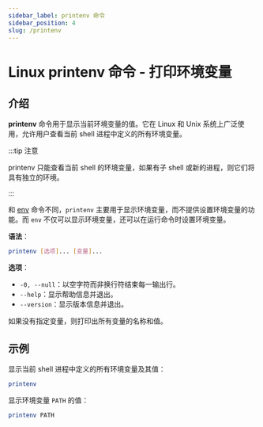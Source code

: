 ```yaml
---
sidebar_label: printenv 命令
sidebar_position: 4
slug: /printenv
---
```


# Linux printenv 命令 - 打印环境变量



## 介绍

**printenv** 命令用于显示当前环境变量的值。它在 Linux 和 Unix 系统上广泛使用，允许用户查看当前 shell 进程中定义的所有环境变量。

:::tip 注意

printenv 只能查看当前 shell 的环境变量，如果有子 shell 或新的进程，则它们将具有独立的环境。

:::

和 [env](/linux-command/env/) 命令不同，`printenv` 主要用于显示环境变量，而不提供设置环境变量的功能。而 `env` 不仅可以显示环境变量，还可以在运行命令时设置环境变量。

**语法**：

```bash
printenv [选项]... [变量]...
```

**选项**：

- `-0, --null`：以空字符而非换行符结束每一输出行。
- `--help`：显示帮助信息并退出。
- `--version`：显示版本信息并退出。

如果没有指定变量，则打印出所有变量的名称和值。



## 示例

显示当前 shell 进程中定义的所有环境变量及其值：

```bash
printenv
```

显示环境变量 `PATH` 的值：

```bash
printenv PATH
```

